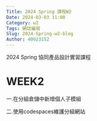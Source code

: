 ```yaml
---
Title: 2024 Spring 課程W2
Date: 2024-03-03 11:00
Category: w2
Tags: 網誌編寫
Slug: 2024-Spring-w2-blog
Author: 40923152
---
```



2024 Spring 協同產品設計實習課程

<!-- PELICAN_END_SUMMARY -->

# WEEK2
一.在分組倉儲中新增個人子模組

二.使用codespaces維護分組網站
